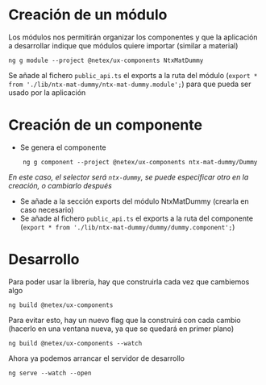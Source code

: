 # Creación de un módulo

Los módulos nos permitirán organizar los componentes y que la aplicación a desarrollar indique que módulos quiere importar (similar a material)

    ng g module --project @netex/ux-components NtxMatDummy

Se añade al fichero `public_api.ts` el exports a la ruta del módulo (`export * from './lib/ntx-mat-dummy/ntx-mat-dummy.module';`) para que pueda ser usado por la aplicación

# Creación de un componente

* Se genera el componente
```
    ng g component --project @netex/ux-components ntx-mat-dummy/Dummy
```
_En este caso, el selector será `ntx-dummy`, se puede especificar otro en la creación, o cambiarlo después_
* Se añade a la sección exports del módulo NtxMatDummy (crearla en caso necesario)
* Se añade al fichero `public_api.ts` el exports a la ruta del componente (`export * from './lib/ntx-mat-dummy/dummy/dummy.component';`)

# Desarrollo

Para poder usar la librería, hay que construirla cada vez que cambiemos algo

    ng build @netex/ux-components

Para evitar esto, hay un nuevo flag que la construirá con cada cambio (hacerlo en una ventana nueva, ya que se quedará en primer plano)

    ng build @netex/ux-components --watch

Ahora ya podemos arrancar el servidor de desarrollo

    ng serve --watch --open
